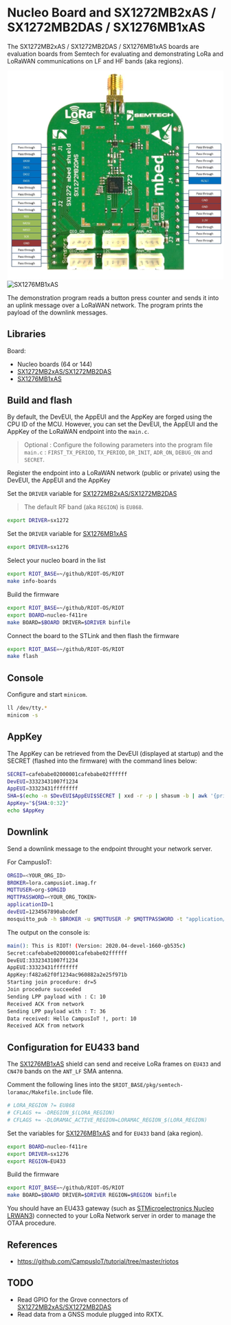 # Nucleo Board and SX1272MB2xAS / SX1272MB2DAS / SX1276MB1xAS

The SX1272MB2xAS / SX1272MB2DAS / SX1276MB1xAS boards are evaluation boards from Semtech for evaluating and demonstrating LoRa and LoRaWAN communications on LF and HF bands (aka regions).

![SX1272MB2xAS](images/sx1272mb2xas-pinout.jpg) ![SX1276MB1xAS](images/sx1276mb1xas-pinout.jpg)

The demonstration program reads a button press counter and sends it into an uplink message over a LoRaWAN network. The program prints the payload of the downlink messages. 

## Libraries

Board:
* Nucleo boards (64 or 144)
* [SX1272MB2xAS/SX1272MB2DAS](https://os.mbed.com/components/SX1272MB2xAS/)
* [SX1276MB1xAS](https://os.mbed.com/components/SX1276MB1xAS/)

## Build and flash

By default, the DevEUI, the AppEUI and the AppKey are forged using the CPU ID of the MCU. However, you can set the DevEUI, the AppEUI and the AppKey of the LoRaWAN endpoint into the `main.c`.

> Optional : Configure the following parameters into the program file `main.c` : `FIRST_TX_PERIOD`, `TX_PERIOD`, `DR_INIT`, `ADR_ON`, `DEBUG_ON` and `SECRET`.

Register the endpoint into a LoRaWAN network (public or private) using the DevEUI, the AppEUI and the AppKey

Set the `DRIVER` variable for [SX1272MB2xAS/SX1272MB2DAS](https://os.mbed.com/components/SX1272MB2xAS/)

> The default RF band (aka `REGION`) is `EU868`.

```bash
export DRIVER=sx1272
```

Set the `DRIVER` variable for [SX1276MB1xAS](https://os.mbed.com/components/SX1276MB1xAS/)
```bash
export DRIVER=sx1276
```

Select your nucleo board in the list
```bash
export RIOT_BASE=~/github/RIOT-OS/RIOT
make info-boards
```

Build the firmware
```bash
export RIOT_BASE=~/github/RIOT-OS/RIOT
export BOARD=nucleo-f411re
make BOARD=$BOARD DRIVER=$DRIVER binfile
```

Connect the board to the STLink and then flash the firmware
```bash
export RIOT_BASE=~/github/RIOT-OS/RIOT
make flash
```

## Console
Configure and start `minicom`.

```bash
ll /dev/tty.*
minicom -s
```

## AppKey

The AppKey can be retrieved from the DevEUI (displayed at startup) and the SECRET (flashed into the firmware) with the command lines below:

```bash
SECRET=cafebabe02000001cafebabe02ffffff                                         
DevEUI=33323431007f1234                                                         
AppEUI=33323431ffffffff                                                        
SHA=$(echo -n $DevEUI$AppEUI$SECRET | xxd -r -p | shasum -b | awk '{print $1}')
AppKey="${SHA:0:32}"
echo $AppKey
```

## Downlink

Send a downlink message to the endpoint throught your network server.

For CampusIoT:
```bash
ORGID=<YOUR_ORG_ID>
BROKER=lora.campusiot.imag.fr
MQTTUSER=org-$ORGID
MQTTPASSWORD=<YOUR_ORG_TOKEN>
applicationID=1
devEUI=1234567890abcdef
mosquitto_pub -h $BROKER -u $MQTTUSER -P $MQTTPASSWORD -t "application/$applicationID/device/$devEUI/tx" -m '{"reference": "abcd1234","confirmed": true, "fPort": 10,"data":"SGVsbG8gQ2FtcHVzSW9UICE="}'
```

The output on the console is:
```bash
main(): This is RIOT! (Version: 2020.04-devel-1660-gb535c)
Secret:cafebabe02000001cafebabe02ffffff                                         
DevEUI:33323431007f1234                                                         
AppEUI:33323431ffffffff                                                         
AppKey:f482a62f0f1234ac960882a2e25f971b                                         
Starting join procedure: dr=5                                                   
Join procedure succeeded                                                        
Sending LPP payload with : C: 10                                             
Received ACK from network                                                       
Sending LPP payload with : T: 36                                             
Data received: Hello CampusIoT !, port: 10                                      
Received ACK from network                                                       
```

## Configuration for EU433 band

The [SX1276MB1xAS](https://os.mbed.com/components/SX1276MB1xAS/) shield can send and receive LoRa frames on `EU433` and `CN470` bands on the `ANT_LF` SMA antenna.

Comment the following lines into the `$RIOT_BASE/pkg/semtech-loramac/Makefile.include` file.
```makefile
# LORA_REGION ?= EU868
# CFLAGS += -DREGION_$(LORA_REGION)
# CFLAGS += -DLORAMAC_ACTIVE_REGION=LORAMAC_REGION_$(LORA_REGION)
```

Set the variables for [SX1276MB1xAS](https://os.mbed.com/components/SX1276MB1xAS/) and for `EU433` band (aka region).
```bash
export BOARD=nucleo-f411re
export DRIVER=sx1276
export REGION=EU433
```

Build the firmware
```bash
export RIOT_BASE=~/github/RIOT-OS/RIOT
make BOARD=$BOARD DRIVER=$DRIVER REGION=$REGION binfile
```

You should have an EU433 gateway (such as [STMicroelectronics Nucleo LRWAN3](https://github.com/CampusIoT/tutorial/blob/master/p-nucleo-lrwan/README.md#d%C3%A9marrage-de-la-gateway-lrwan3-433-mhz)) connected to your LoRa Network server in order to manage the OTAA procedure.


## References
* https://github.com/CampusIoT/tutorial/tree/master/riotos

## TODO
* Read GPIO for the Grove connectors of [SX1272MB2xAS/SX1272MB2DAS](https://os.mbed.com/components/SX1272MB2xAS/)
* Read data from a GNSS module plugged into RXTX.

